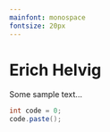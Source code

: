 ```yaml
---
mainfont: monospace
fontsize: 20px
---
```


# Erich Helvig

Some sample text...

```java
int code = 0;
code.paste();
```
